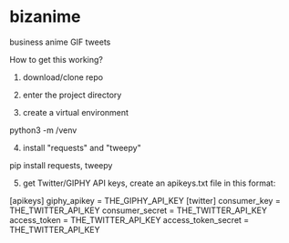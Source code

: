 # bizanime
business anime GIF tweets

How to get this working?

1) download/clone repo

2) enter the project directory

3) create a virtual environment 

python3 -m /venv

4) install "requests" and "tweepy"

pip install requests, tweepy

5) get Twitter/GIPHY API keys, create an apikeys.txt file in this format:

[apikeys]
giphy_apikey = THE_GIPHY_API_KEY
[twitter]
consumer_key = THE_TWITTER_API_KEY
consumer_secret = THE_TWITTER_API_KEY
access_token = THE_TWITTER_API_KEY
access_token_secret = THE_TWITTER_API_KEY

